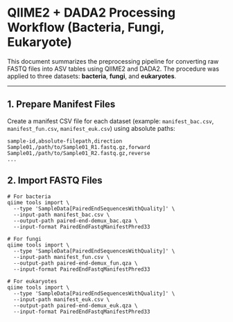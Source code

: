 # QIIME2 + DADA2 Processing Workflow (Bacteria, Fungi, Eukaryote)

This document summarizes the preprocessing pipeline for converting raw FASTQ files into ASV tables using QIIME2 and DADA2. The procedure was applied to three datasets: **bacteria**, **fungi**, and **eukaryotes**.

---

## 1. Prepare Manifest Files

Create a manifest CSV file for each dataset (example: `manifest_bac.csv`, `manifest_fun.csv`, `manifest_euk.csv`) using absolute paths:

```csv
sample-id,absolute-filepath,direction
Sample01,/path/to/Sample01_R1.fastq.gz,forward
Sample01,/path/to/Sample01_R2.fastq.gz,reverse
...
```

## 2. Import FASTQ Files
```
# For bacteria
qiime tools import \
  --type 'SampleData[PairedEndSequencesWithQuality]' \
  --input-path manifest_bac.csv \
  --output-path paired-end-demux_bac.qza \
  --input-format PairedEndFastqManifestPhred33

# For fungi
qiime tools import \
  --type 'SampleData[PairedEndSequencesWithQuality]' \
  --input-path manifest_fun.csv \
  --output-path paired-end-demux_fun.qza \
  --input-format PairedEndFastqManifestPhred33

# For eukaryotes
qiime tools import \
  --type 'SampleData[PairedEndSequencesWithQuality]' \
  --input-path manifest_euk.csv \
  --output-path paired-end-demux_euk.qza \
  --input-format PairedEndFastqManifestPhred33
```
